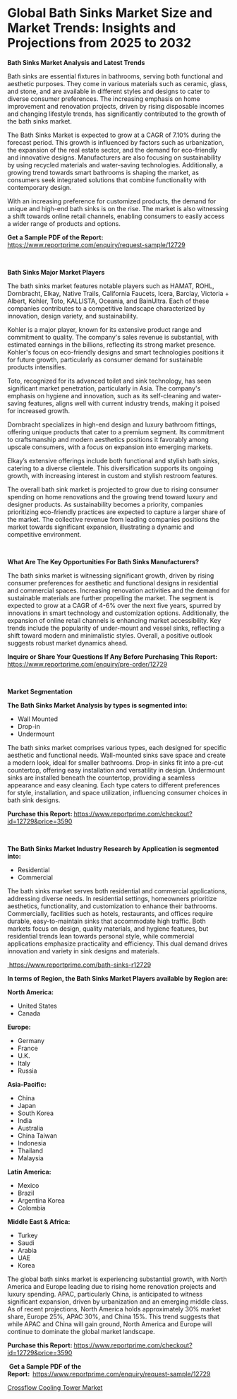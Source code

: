 <p><h1>Global Bath Sinks Market Size and Market Trends: Insights and Projections from 2025 to 2032</h1></p><p><strong>Bath Sinks Market Analysis and Latest Trends</strong></p>
<p><p>Bath sinks are essential fixtures in bathrooms, serving both functional and aesthetic purposes. They come in various materials such as ceramic, glass, and stone, and are available in different styles and designs to cater to diverse consumer preferences. The increasing emphasis on home improvement and renovation projects, driven by rising disposable incomes and changing lifestyle trends, has significantly contributed to the growth of the bath sinks market.</p><p>The Bath Sinks Market is expected to grow at a CAGR of 7.10% during the forecast period. This growth is influenced by factors such as urbanization, the expansion of the real estate sector, and the demand for eco-friendly and innovative designs. Manufacturers are also focusing on sustainability by using recycled materials and water-saving technologies. Additionally, a growing trend towards smart bathrooms is shaping the market, as consumers seek integrated solutions that combine functionality with contemporary design.</p><p>With an increasing preference for customized products, the demand for unique and high-end bath sinks is on the rise. The market is also witnessing a shift towards online retail channels, enabling consumers to easily access a wider range of products and options.</p></p>
<p><strong>Get a Sample PDF of the Report:&nbsp;</strong> <a href="https://www.reportprime.com/enquiry/request-sample/12729?utm_campaign=3163&utm_medium=2&utm_source=Github&utm_content=ia&utm_term=19032025&utm_id=bath-sinks">https://www.reportprime.com/enquiry/request-sample/12729</a></p>
<p>&nbsp;</p>
<p><strong>Bath Sinks Major Market Players</strong></p>
<p><p>The bath sinks market features notable players such as HAMAT, ROHL, Dornbracht, Elkay, Native Trails, California Faucets, Icera, Barclay, Victoria + Albert, Kohler, Toto, KALLISTA, Oceania, and BainUltra. Each of these companies contributes to a competitive landscape characterized by innovation, design variety, and sustainability.</p><p>Kohler is a major player, known for its extensive product range and commitment to quality. The company's sales revenue is substantial, with estimated earnings in the billions, reflecting its strong market presence. Kohler's focus on eco-friendly designs and smart technologies positions it for future growth, particularly as consumer demand for sustainable products intensifies.</p><p>Toto, recognized for its advanced toilet and sink technology, has seen significant market penetration, particularly in Asia. The company's emphasis on hygiene and innovation, such as its self-cleaning and water-saving features, aligns well with current industry trends, making it poised for increased growth.</p><p>Dornbracht specializes in high-end design and luxury bathroom fittings, offering unique products that cater to a premium segment. Its commitment to craftsmanship and modern aesthetics positions it favorably among upscale consumers, with a focus on expansion into emerging markets.</p><p>Elkay’s extensive offerings include both functional and stylish bath sinks, catering to a diverse clientele. This diversification supports its ongoing growth, with increasing interest in custom and stylish restroom features.</p><p>The overall bath sink market is projected to grow due to rising consumer spending on home renovations and the growing trend toward luxury and designer products. As sustainability becomes a priority, companies prioritizing eco-friendly practices are expected to capture a larger share of the market. The collective revenue from leading companies positions the market towards significant expansion, illustrating a dynamic and competitive environment.</p></p>
<p>&nbsp;</p>
<p><strong>What Are The Key Opportunities For Bath Sinks Manufacturers?</strong></p>
<p><p>The bath sinks market is witnessing significant growth, driven by rising consumer preferences for aesthetic and functional designs in residential and commercial spaces. Increasing renovation activities and the demand for sustainable materials are further propelling the market. The segment is expected to grow at a CAGR of 4-6% over the next five years, spurred by innovations in smart technology and customization options. Additionally, the expansion of online retail channels is enhancing market accessibility. Key trends include the popularity of under-mount and vessel sinks, reflecting a shift toward modern and minimalistic styles. Overall, a positive outlook suggests robust market dynamics ahead.</p></p>
<p><strong>Inquire or Share Your Questions If Any Before Purchasing This Report:</strong> <a href="https://www.reportprime.com/enquiry/pre-order/12729?utm_campaign=3163&utm_medium=2&utm_source=Github&utm_content=ia&utm_term=19032025&utm_id=bath-sinks">https://www.reportprime.com/enquiry/pre-order/12729</a></p>
<p>&nbsp;</p>
<p><strong>Market Segmentation</strong></p>
<p><strong>The Bath Sinks Market Analysis by types is segmented into:</strong></p>
<p><ul><li>Wall Mounted</li><li>Drop-in</li><li>Undermount</li></ul></p>
<p><p>The bath sinks market comprises various types, each designed for specific aesthetic and functional needs. Wall-mounted sinks save space and create a modern look, ideal for smaller bathrooms. Drop-in sinks fit into a pre-cut countertop, offering easy installation and versatility in design. Undermount sinks are installed beneath the countertop, providing a seamless appearance and easy cleaning. Each type caters to different preferences for style, installation, and space utilization, influencing consumer choices in bath sink designs.</p></p>
<p><strong>Purchase this Report:&nbsp;</strong><a href="https://www.reportprime.com/checkout?id=12729&price=3590&utm_campaign=3163&utm_medium=2&utm_source=Github&utm_content=ia&utm_term=19032025&utm_id=bath-sinks">https://www.reportprime.com/checkout?id=12729&price=3590</a></p>
<p>&nbsp;</p>
<p><strong>The Bath Sinks Market Industry Research by Application is segmented into:</strong></p>
<p><ul><li>Residential</li><li>Commercial</li></ul></p>
<p><p>The bath sinks market serves both residential and commercial applications, addressing diverse needs. In residential settings, homeowners prioritize aesthetics, functionality, and customization to enhance their bathrooms. Commercially, facilities such as hotels, restaurants, and offices require durable, easy-to-maintain sinks that accommodate high traffic. Both markets focus on design, quality materials, and hygiene features, but residential trends lean towards personal style, while commercial applications emphasize practicality and efficiency. This dual demand drives innovation and variety in sink designs and materials.</p></p>
<p><a href="https://www.reportprime.com/bath-sinks-r12729?utm_campaign=3163&utm_medium=2&utm_source=Github&utm_content=ia&utm_term=19032025&utm_id=bath-sinks">&nbsp;https://www.reportprime.com/bath-sinks-r12729</a></p>
<p><strong>In terms of Region, the Bath Sinks Market Players available by Region are:</strong></p>
<p>
    <p> <strong> North America: </strong>
        <ul>
            <li>United States</li>
            <li>Canada</li>
        </ul>
        </p> 
    <p> <strong> Europe: </strong>
        <ul>
            <li>Germany</li>
            <li>France</li>
            <li>U.K.</li>
            <li>Italy</li>
            <li>Russia</li>
        </ul>
        </p> 
    <p> <strong> Asia-Pacific: </strong>
        <ul>
            <li>China</li>
            <li>Japan</li>
            <li>South Korea</li>
            <li>India</li>
            <li>Australia</li>
            <li>China Taiwan</li>
            <li>Indonesia</li>
            <li>Thailand</li>
            <li>Malaysia</li>
        </ul>
        </p> 
    <p> <strong> Latin America: </strong>
        <ul>
            <li>Mexico</li>
            <li>Brazil</li>
            <li>Argentina Korea</li>
            <li>Colombia</li>
        </ul>
        </p> 
    <p> <strong> Middle East & Africa: </strong>
        <ul>
            <li>Turkey</li>
            <li>Saudi</li>
            <li>Arabia</li>
            <li>UAE</li>
            <li>Korea</li>
        </ul>
    </p>
    </p>
<p><p>The global bath sinks market is experiencing substantial growth, with North America and Europe leading due to rising home renovation projects and luxury spending. APAC, particularly China, is anticipated to witness significant expansion, driven by urbanization and an emerging middle class. As of recent projections, North America holds approximately 30% market share, Europe 25%, APAC 30%, and China 15%. This trend suggests that while APAC and China will gain ground, North America and Europe will continue to dominate the global market landscape.</p></p>
<p><strong>Purchase this Report: </strong><a href="https://www.reportprime.com/checkout?id=12729&price=3590&utm_campaign=3163&utm_medium=2&utm_source=Github&utm_content=ia&utm_term=19032025&utm_id=bath-sinks">https://www.reportprime.com/checkout?id=12729&price=3590</a></p>
<p>&nbsp;<strong>Get a Sample PDF of the Report:&nbsp;&nbsp;</strong><a href="https://www.reportprime.com/enquiry/request-sample/12729?utm_campaign=3163&utm_medium=2&utm_source=Github&utm_content=ia&utm_term=19032025&utm_id=bath-sinks">https://www.reportprime.com/enquiry/request-sample/12729</a></p>
<p><strong></strong></p>
<p><p><a href="https://github.com/lisaeichler20775/Market-Research-Report-List-1/blob/main/crossflow-cooling-tower-market.md?utm_campaign=3163&utm_medium=2&utm_source=Github&utm_content=ia&utm_term=19032025&utm_id=bath-sinks">Crossflow Cooling Tower Market</a></p></p>
